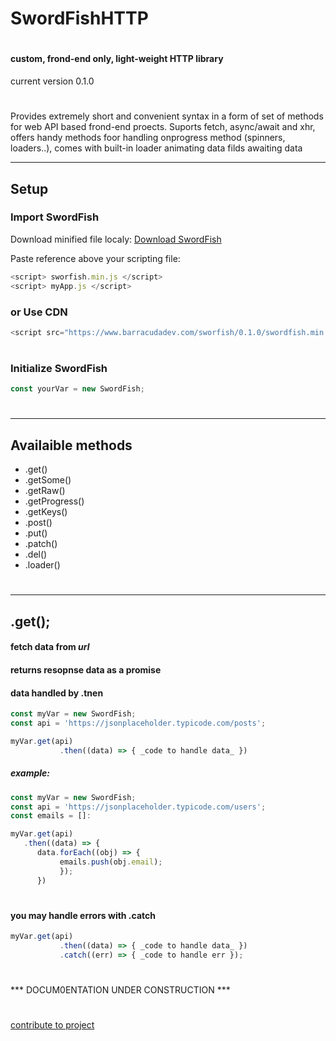 # SwordFishHTTP
#
#### custom, frond-end only, light-weight HTTP library
current version 0.1.0
# 
#
Provides extremely short and convenient syntax in a form of set of methods for web API based frond-end proects. Suports fetch, async/await and xhr, offers handy methods foor handling onprogress method (spinners, loaders..), comes with built-in loader animating data filds awaiting data
______________
## Setup

### Import SwordFish

Download minified file localy:
[Download SwordFish](http://www.barracudadev.com)

Paste reference above your scripting file:
```javascript
<script> sworfish.min.js </script>
<script> myApp.js </script>
```

### or Use CDN

```javascript
<script src="https://www.barracudadev.com/sworfish/0.1.0/swordfish.min.js"></script>
```
# 
### Initialize SwordFish

```javascript
const yourVar = new SwordFish;
```
# 
# 
# 
___________
## Availaible methods
* .get()
* .getSome()
* .getRaw()
* .getProgress()
* .getKeys()
* .post()
* .put()
* .patch()
* .del()
* .loader()
#
# 
_____________
## .get();
#### fetch data from *url* 
#### returns resopnse data as a promise
#### data handled by .tnen

```javascript
const myVar = new SwordFish;
const api = 'https://jsonplaceholder.typicode.com/posts';

myVar.get(api)
           .then((data) => { _code to handle data_ })
```

##### example:

```javascript
const myVar = new SwordFish;
const api = 'https://jsonplaceholder.typicode.com/users';
const emails = []:

myVar.get(api)
   .then((data) => { 
      data.forEach((obj) => {
           emails.push(obj.email);
           });
      })
```
# 
#### you may handle errors with .catch

```javascript
myVar.get(api)
           .then((data) => { _code to handle data_ })
           .catch((err) => { _code to handle err });
```
# 
 *** DOCUM0ENTATION UNDER CONSTRUCTION ***
 # 
 # 
[contribute to project](http://www.barracudadev.com)
